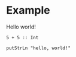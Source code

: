# Example


Hello world!

```frost:thut:eval
5 + 5 :: Int
```

```frost:thut:passthrough
putStrLn "hello, world!"
```
